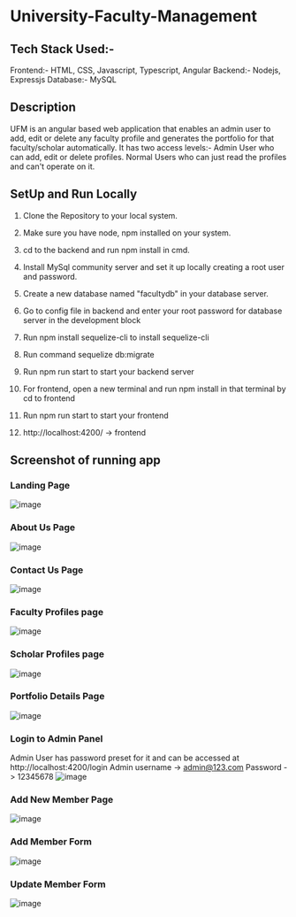 # University-Faculty-Management

## Tech Stack Used:- 
Frontend:- HTML, CSS, Javascript, Typescript, Angular
Backend:- Nodejs, Expressjs
Database:- MySQL

## Description
UFM is an angular based web application that enables an admin user to add, edit or delete any faculty profile and generates the portfolio for that faculty/scholar automatically.
It has two access levels:- Admin User who can add, edit or delete profiles. 
                           Normal Users who can just read the profiles and can't operate on it.
                           
## SetUp and Run Locally
1. Clone the Repository to your local system.
2. Make sure you have node, npm installed on your system.
3. cd to the backend and run npm install in cmd.
4. Install MySql community server and set it up locally creating a root user and password.
5. Create a new database named "facultydb" in your database server.
6. Go to config file in backend and enter your root password for database server in the development block
7. Run npm install sequelize-cli to install sequelize-cli
8. Run command sequelize db:migrate
9. Run npm run start to start your backend server

10. For frontend, open a new terminal and run npm install in that terminal by cd to frontend
11. Run npm run start to start your frontend
12. http://localhost:4200/ -> frontend

## Screenshot of running app
### Landing Page
![image](https://user-images.githubusercontent.com/132473370/235988486-e3c10adc-739e-4402-8492-64372bb01454.png)


### About Us Page
![image](https://user-images.githubusercontent.com/132473370/235988721-e907dd94-ec61-4225-9cf2-a73da7e5c5a8.png)


### Contact Us Page
![image](https://user-images.githubusercontent.com/132473370/235988941-d9efdd45-f6db-4454-b8ca-967c1fcdacfa.png)


### Faculty Profiles page
![image](https://user-images.githubusercontent.com/132473370/235989232-5e097316-137d-47d5-9b3a-7a7db7085b00.png)


### Scholar Profiles page
![image](https://user-images.githubusercontent.com/132473370/235989506-8a643d4b-66ad-4f25-84f3-3875acee6594.png)


### Portfolio Details Page
![image](https://user-images.githubusercontent.com/132473370/235989693-27a8ff69-fca6-4f44-ab22-9777551ab139.png)

                           
### Login to Admin Panel
Admin User has password preset for it and can be accessed at http://localhost:4200/login
Admin username -> admin@123.com
Password -> 12345678
![image](https://user-images.githubusercontent.com/132473370/235984519-dbd8452d-8d50-414e-b19f-78ffbbb99cae.png)


### Add New Member Page
![image](https://user-images.githubusercontent.com/132473370/235989948-f8b52e61-94a8-43ae-a562-bbb2dd95ffb6.png)


### Add Member Form
![image](https://user-images.githubusercontent.com/132473370/235990160-2665a768-b942-45da-a44e-3ee822b68549.png)


### Update Member Form
![image](https://user-images.githubusercontent.com/132473370/235990235-01057a85-37ff-4858-88dd-c85b8d228b08.png)


